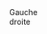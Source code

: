
<html>



<head>

<script type="text/javascript" src="Java.js"></script>
<link href="CSS.css" type="text/css" rel="stylesheet">
</head>

<body>
<!--
<input type="radio" name="food" value="salsa" checked> Salsa utilisez pour cocher des choses (une seul cocher possible
alors que les checkbox peuvent etre coché séparément
input type : number/date/color/ submit 
dans les input_col placeholder/readonly

<h1 style="color:blue;"> This is my future site </h1>
<p style="font-size:120%;"> My name is <strong> Timothé </strong> </p>
<a href="http://www.google.com"> Go to google </a>


<br/> <p> this is a break tag </p>

<br/>
<a href="https://www.google.com"> Go to google 2 <img src="https://f.hellowork.com/blogdumoderateur/2013/10/google-logo.png"/></a>



<table border="1" style="border:solid;">
<tr>
<td> stage 1 </td> <td> objectif </td>
</tr>
<tr>
<td> stage 2 </td> <td> objectif </td>
</tr>
</table>
-->
<div class="container"> 
<div class="left-column">Gauche
</div> 
<div class="right-column">droite
</div> 
</div>



</body>







</html>